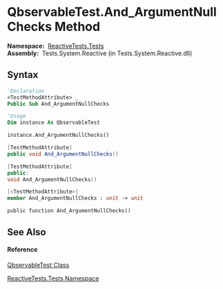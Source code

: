 # QbservableTest.And\_ArgumentNullChecks Method

**Namespace:**  [ReactiveTests.Tests](ReactiveTests.Tests\ReactiveTests.Tests.md)  
**Assembly:**  Tests.System.Reactive (in Tests.System.Reactive.dll)

## Syntax

```vb
'Declaration
<TestMethodAttribute> _
Public Sub And_ArgumentNullChecks
```

```vb
'Usage
Dim instance As QbservableTest

instance.And_ArgumentNullChecks()
```

```csharp
[TestMethodAttribute]
public void And_ArgumentNullChecks()
```

```c++
[TestMethodAttribute]
public:
void And_ArgumentNullChecks()
```

```fsharp
[<TestMethodAttribute>]
member And_ArgumentNullChecks : unit -> unit 
```

```jscript
public function And_ArgumentNullChecks()
```

## See Also

#### Reference

[QbservableTest Class](QbservableTest\QbservableTest.md)

[ReactiveTests.Tests Namespace](ReactiveTests.Tests\ReactiveTests.Tests.md)





